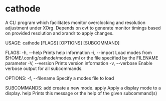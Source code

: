 # cathode
A CLI program which facilitates monitor overclocking and resolution adjustment under XOrg.
Depends on cvt to generate monitor timings based on provided resolution and xrandr to apply changes.

USAGE:
    cathode [FLAGS] [OPTIONS] [SUBCOMMAND]

FLAGS:
    -h, --help       Prints help information
    -i, --import     Load modes from $HOME/.config/cathode/modes.yml or the file specified by the FILENAME parameter
    -V, --version    Prints version information
    -v, --verbose    Enable verbose output for all subcommands.

OPTIONS:
    -f, --filename <filename>    Specify a modes file to load

SUBCOMMANDS:
    add      create a new mode.
    apply    Apply a display mode to a display.
    help     Prints this message or the help of the given subcommand(s)

